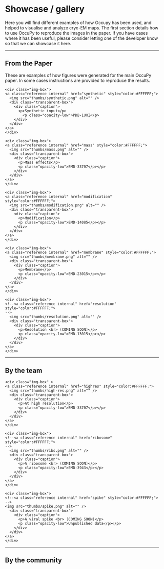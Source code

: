 # Showcase / gallery 

Here you will find different examples of how Occupy has been used, and helped to visualise and analyze cryo-EM maps. 
The first section details how to use OccuPy to reproduce the images in the paper. If you have cases where it has 
been useful, please consider letting one of the developer know so that we can showcase it here. 

---

## From the Paper

These are examples of how figures were generated for the main OccuPy paper. In some cases instructions are provided 
to reproduce the results. 

<div class="gallery-image">

    <div class="img-box">
    <a class="reference internal" href="synthetic" style="color:#FFFFFF;">
      <img src="thumbs/synthetic.png" alt="" />
      <div class="transparent-box">
        <div class="caption">
          <p>Synthetic input</p>
            <p class="opacity-low">PDB-1UXI</p>
        </div>
      </div> 
    </a>
    </div>

    <div class="img-box">
    <a class="reference internal" href="mass" style="color:#FFFFFF;">
      <img src="thumbs/mass.png" alt="" />
      <div class="transparent-box">
        <div class="caption">
          <p>Mass effects</p>
          <p class="opacity-low">EMD-33707</p></p>
        </div>
      </div>    
    </a>
    </div>     

    <div class="img-box">
    <a class="reference internal" href="modification" style="color:#FFFFFF;">
      <img src="thumbs/modification.png" alt="" />
      <div class="transparent-box">
        <div class="caption">
          <p>Modification</p>
          <p class="opacity-low">EMD-14085</p></p>
        </div>
      </div>    
    </a>
    </div>   

    <div class="img-box">
    <a class="reference internal" href="membrane" style="color:#FFFFFF;">
      <img src="thumbs/membrane.png" alt="" />
      <div class="transparent-box">
        <div class="caption">
          <p>Membrane</p>
          <p class="opacity-low">EMD-23015</p></p>
        </div>
      </div>    
    </a>
    </div>

    <div class="img-box">
    <!--<a class="reference internal" href="resolution" style="color:#FFFFFF;">
    -->
      <img src="thumbs/resolution.png" alt="" />
      <div class="transparent-box">
        <div class="caption">
          <p>Resolution <br> (COMING SOON)</p>
          <p class="opacity-low">EMD-13015</p></p>
        </div>
      </div>    
    </a>
    </div>  

</div>

---

## By the team 

<div class="gallery-image">

    <div class="img-box" >
    <a class="reference internal" href="highres" style="color:#FFFFFF;">
      <img src="thumbs/high-res.png" alt="" />
      <div class="transparent-box">
        <div class="caption">
          <p>At high resolution</p>
          <p class="opacity-low">EMD-33707</p></p>
        </div>
      </div>    
    </a>
    </div>  

    <div class="img-box">
    <!--<a class="reference internal" href="ribosome" style="color:#FFFFFF;">
    -->
      <img src="thumbs/ribo.png" alt="" />
      <div class="transparent-box">
        <div class="caption">
          <p>A ribosome <br> (COMING SOON)</p>
          <p class="opacity-low">EMD-3943</p></p>
        </div>
      </div>    
    </a>
    </div>  

    <div class="img-box">
    <!--<a class="reference internal" href="spike" style="color:#FFFFFF;">
    -->
    <img src="thumbs/spike.png" alt="" />
      <div class="transparent-box">
        <div class="caption">
          <p>A viral spike <br> (COMING SOON)</p>
          <p class="opacity-low">Unpublished data</p></p>
        </div>
      </div>    
    </a>
    </div>  

</div>

---

## By the community 

